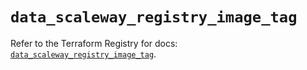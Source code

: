 # `data_scaleway_registry_image_tag`

Refer to the Terraform Registry for docs: [`data_scaleway_registry_image_tag`](https://registry.terraform.io/providers/scaleway/scaleway/2.49.0/docs/data-sources/registry_image_tag).
